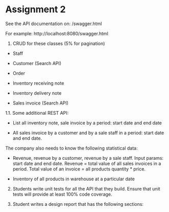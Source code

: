 # Assignment 2

See the API documentation on: <SERVER-URI>/swagger.html
  
For example: http://localhost:8080/swagger.html

1. CRUD for these classes (5% for pagination)

- Staff

- Customer (Search API)

- Order

- Inventory receiving note

- Inventory delivery note

- Sales invoice (Search API)

1.1. Some additional REST API:

- List all inventory note, sale invoice by a period: start date and end date

- All sales invoice by a customer and by a sale staff in a period: start date and end date. 

The company also needs to know the following statistical data:

- Revenue, revenue by a customer, revenue by a sale staff. Input params: start date and end date.  Revenue = total value of all sales invoices in a period. Total value of an invoice = all products quantity * price.

- Inventory of all products in warehouse at a particular date

2. Students write unit tests for all the API that they build. Ensure that unit tests will provide at least 100% code coverage. 

3. Student writes a design report that has the following sections: